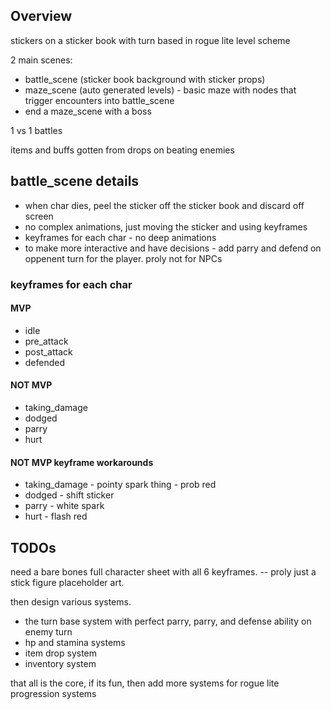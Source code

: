 ## Overview

stickers on a sticker book with turn based in rogue lite level scheme

2 main scenes:
  - battle_scene (sticker book background with sticker props)
  - maze_scene (auto generated levels) - basic maze with nodes that trigger encounters into battle_scene
  - end a maze_scene with a boss

1 vs 1 battles

items and buffs gotten from drops on beating enemies

## battle_scene details

- when char dies, peel the sticker off the sticker book and discard off screen
- no complex animations, just moving the sticker and using keyframes
- keyframes for each char - no deep animations
- to make more interactive and have decisions - add parry and defend on oppenent turn for the player. proly not for NPCs

### keyframes for each char

#### MVP

  - idle
  - pre_attack
  - post_attack
  - defended

#### NOT MVP

  - taking_damage
  - dodged
  - parry
  - hurt

#### NOT MVP keyframe workarounds

  - taking_damage - pointy spark thing - prob red
  - dodged - shift sticker
  - parry - white spark
  - hurt - flash red

## TODOs

need a bare bones full character sheet with all 6 keyframes. -- proly just a stick figure placeholder art.

then design various systems.
- the turn base system with perfect parry, parry, and defense ability on enemy turn
- hp and stamina systems
- item drop system
- inventory system

that all is the core, if its fun, then add more systems for rogue lite progression systems
